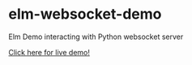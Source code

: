 # elm-websocket-demo
Elm Demo interacting with Python websocket server

[Click here for live demo!](67.205.160.33)
